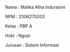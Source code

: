 Nama : Malika Atha Indurasmi

NPM : 2306275203

Kelas : PBP A

Hobi : Ngopi

Jurusan : Sistem Informasi